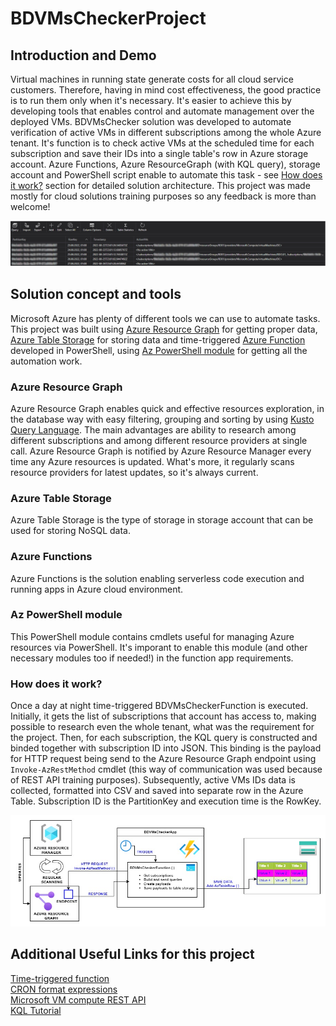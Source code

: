 # BDVMsCheckerProject 

## Introduction and Demo
Virtual machines in running state generate costs for all cloud service customers. Therefore, having in mind cost effectiveness, the good practice is to run them only when it's necessary. It's easier to achieve this by developing tools that enables control and automate management over the deployed VMs. BDVMsChecker solution was developed to automate verification of active VMs in different subscriptions among the whole Azure tenant. It's function is to check active VMs at the scheduled time for each subscription and save their IDs into a single table's row in Azure storage account. Azure Functions, Azure ResourceGraph (with KQL query), storage account and PowerShell script enable to automate this task - see [How does it work?](https://github.com/Talamakk/BDVMsChecker#how-does-it-work) section for detailed solution architecture.
This project was made mostly for cloud solutions training purposes so any feedback is more than welcome!


<img src="https://github.com/Talamakk/BDVMsCheckerProject/blob/main/Images/1.jpg" width="700">


## Solution concept and tools
Microsoft Azure has plenty of different tools we can use to automate tasks. This project was built using [Azure Resource Graph](https://docs.microsoft.com/en-us/azure/governance/resource-graph/overview) for getting proper data, [Azure Table Storage](https://docs.microsoft.com/en-us/azure/storage/tables/table-storage-overview) for storing data and
time-triggered [Azure Function](https://docs.microsoft.com/en-us/azure/azure-functions/functions-overview) developed in PowerShell, using [Az PowerShell module](https://docs.microsoft.com/en-us/powershell/azure/new-azureps-module-az) for getting all the automation work.
### Azure Resource Graph
Azure Resource Graph enables quick and effective resources exploration, in the database way with easy filtering, grouping and sorting by using [Kusto Query Language](https://docs.microsoft.com/en-us/azure/data-explorer/kusto/query/). The main advantages are ability to research among different subscriptions and among different resource providers at single call. Azure Resource Graph is notified by Azure Resource Manager every time any Azure resources is updated. What's more, it regularly scans resource providers for latest updates, so it's always current. 
### Azure Table Storage
Azure Table Storage is the type of storage in storage account that can be used for storing NoSQL data.  
### Azure Functions
Azure Functions is the solution enabling serverless code execution and running apps in Azure cloud environment. 
### Az PowerShell module
This PowerShell module contains cmdlets useful for managing Azure resources via PowerShell. It's imporant to enable this module (and other necessary modules too if needed!) in the function app requirements.

### How does it work?
Once a day at night time-triggered BDVMsCheckerFunction is executed. Initially, it gets the list of subscriptions that account has access to, making possible to research even the whole tenant, what was the requirement for the project. Then, for each subscription, the KQL query is constructed and binded together with subscription ID into JSON. This binding is the payload for HTTP request being send to the Azure Resource Graph endpoint using `Invoke-AzRestMethod` cmdlet (this way of communication was used because of REST API training purposes). Subsequently, active VMs IDs data is collected, formatted into CSV and saved into separate row in the Azure Table. Subscription ID is the PartitionKey and execution time is the RowKey. 


<img src="https://github.com/Talamakk/BDVMsCheckerProject/blob/main/Images/2.jpg" width="700">


## Additional Useful Links for this project
[Time-triggered function](https://docs.microsoft.com/en-us/azure/azure-functions/functions-bindings-timer?tabs=in-process&pivots=programming-language-powershell)  
[CRON format expressions](https://en.wikipedia.org/wiki/Cron)  
[Microsoft VM compute REST API](https://docs.microsoft.com/pl-pl/rest/api/compute/virtual-machines)  
[KQL Tutorial](https://docs.microsoft.com/en-us/azure/data-explorer/kusto/query/tutorial?pivots=azuredataexplorer) 

